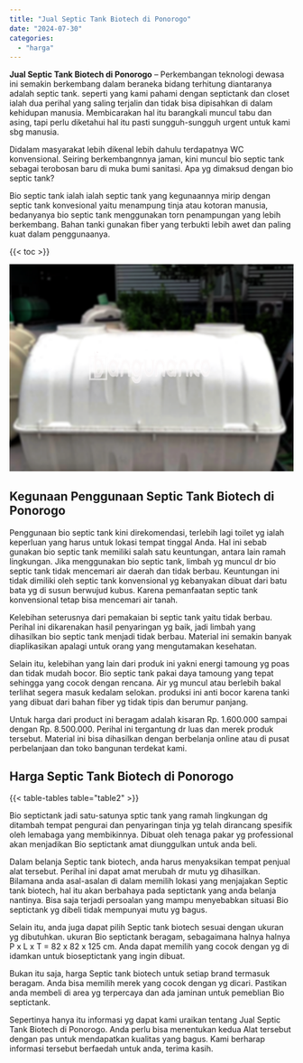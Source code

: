 ```yaml
---
title: "Jual Septic Tank Biotech di Ponorogo"
date: "2024-07-30"
categories: 
  - "harga"
---
```


**Jual Septic Tank Biotech di Ponorogo** – Perkembangan teknologi dewasa ini semakin berkembang dalam beraneka bidang terhitung diantaranya adalah septic tank. seperti yang kami pahami dengan septictank dan closet ialah dua perihal yang saling terjalin dan tidak bisa dipisahkan di dalam kehidupan manusia. Membicarakan hal itu barangkali muncul tabu dan asing, tapi perlu diketahui hal itu pasti sungguh-sungguh urgent untuk kami sbg manusia.

Didalam masyarakat lebih dikenal lebih dahulu terdapatnya WC konvensional. Seiring berkembangnnya jaman, kini muncul bio septic tank sebagai terobosan baru di muka bumi sanitasi. Apa yg dimaksud dengan bio septic tank?

Bio septic tank ialah ialah septic tank yang kegunaannya mirip dengan septic tank konvesional yaitu menampung tinja atau kotoran manusia, bedanyanya bio septic tank menggunakan torn penampungan yang lebih berkembang. Bahan tanki gunakan fiber yang terbukti lebih awet dan paling kuat dalam penggunaanya.

{{< toc >}}

![Jual Septic Tank Biotech di Ponorogo](/images/jual-bio-septictank-40.png)

## Kegunaan Penggunaan Septic Tank Biotech di Ponorogo

Penggunaan bio septic tank kini direkomendasi, terlebih lagi toilet yg ialah keperluan yang harus untuk lokasi tempat tinggal Anda. Hal ini sebab gunakan bio septic tank memiliki salah satu keuntungan, antara lain ramah lingkungan. Jika menggunakan bio septic tank, limbah yg muncul dr bio septic tank tidak mencemari air daerah dan tidak berbau. Keuntungan ini tidak dimiliki oleh septic tank konvensional yg kebanyakan dibuat dari batu bata yg di susun berwujud kubus. Karena pemanfaatan septic tank konvensional tetap bisa mencemari air tanah.

Kelebihan seterusnya dari pemakaian bi septic tank yaitu tidak berbau. Perihal ini dikarenakan hasil penyaringan yg baik, jadi limbah yang dihasilkan bio septic tank menjadi tidak berbau. Material ini semakin banyak diaplikasikan apalagi untuk orang yang mengutamakan kesehatan.

Selain itu, kelebihan yang lain dari produk ini yakni energi tamoung yg poas dan tidak mudah bocor. Bio septic tank pakai daya tamoung yang tepat sehingga yang cocok dengan rencana. Air yg muncul atau berlebih bakal terlihat segera masuk kedalam selokan. produksi ini anti bocor karena tanki yang dibuat dari bahan fiber yg tidak tipis dan berumur panjang.

Untuk harga dari product ini beragam adalah kisaran Rp. 1.600.000 sampai dengan Rp. 8.500.000. Perihal ini tergantung dr luas dan merek produk tersebut. Material ini bisa dihasilkan dengan berbelanja online atau di pusat perbelanjaan dan toko bangunan terdekat kami.

## Harga Septic Tank Biotech di Ponorogo

{{< table-tables table="table2" >}}

Bio septictank jadi satu-satunya sptic tank yang ramah lingkungan dg ditambah tempat pengurai dan penyaringan tinja yg telah dirancang spesifik oleh lemabaga yang membikinnya. Dibuat oleh tenaga pakar yg professional akan menjadikan Bio septictank amat diunggulkan untuk anda beli.

Dalam belanja Septic tank biotech, anda harus menyaksikan tempat penjual alat tersebut. Perihal ini dapat amat merubah dr mutu yg dihasilkan. Bilamana anda asal-asalan di dalam memilih lokasi yang menjajakan Septic tank biotech, hal itu akan berbahaya pada septictank yang anda belanja nantinya. Bisa saja terjadi persoalan yang mampu menyebabkan situasi Bio septictank yg dibeli tidak mempunyai mutu yg bagus.

Selain itu, anda juga dapat pilih Septic tank biotech sesuai dengan ukuran yg dibutuhkan. ukuran Bio septictank beragam, sebagaimana halnya halnya P x L x T = 82 x 82 x 125 cm. Anda dapat memilih yang cocok dengan yg di idamkan untuk bioseptictank yang ingin dibuat.

Bukan itu saja, harga Septic tank biotech untuk setiap brand termasuk beragam. Anda bisa memilih merek yang cocok dengan yg dicari. Pastikan anda membeli di area yg terpercaya dan ada jaminan untuk pemeblian Bio septictank.

Sepertinya hanya itu informasi yg dapat kami uraikan tentang Jual Septic Tank Biotech di Ponorogo. Anda perlu bisa menentukan kedua Alat tersebut dengan pas untuk mendapatkan kualitas yang bagus. Kami berharap informasi tersebut berfaedah untuk anda, terima kasih.
